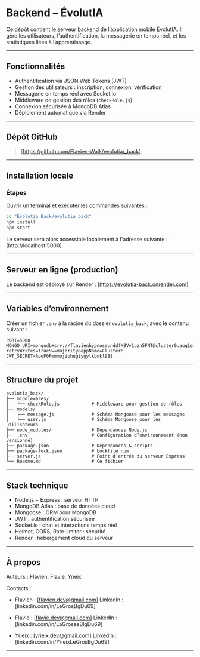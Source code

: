 # Backend – ÉvolutIA

Ce dépôt contient le serveur backend de l’application mobile ÉvolutIA. Il gère les utilisateurs, l’authentification, la messagerie en temps réel, et les statistiques liées à l’apprentissage.

---

## Fonctionnalités

* Authentification via JSON Web Tokens (JWT)
* Gestion des utilisateurs : inscription, connexion, vérification
* Messagerie en temps réel avec Socket.io
* Middleware de gestion des rôles (`checkRole.js`)
* Connexion sécurisée à MongoDB Atlas
* Déploiement automatique via Render

---

## Dépôt GitHub

> [https://github.com/Flavien-Walk/evolutia\_back]

---

## Installation locale

### Étapes

Ouvrir un terminal et exécuter les commandes suivantes :

```bash
cd "Evolutia Back/evolutia_back"
npm install
npm start
```

Le serveur sera alors accessible localement à l'adresse suivante :
[http://localhost:5000]

---

## Serveur en ligne (production)

Le backend est déployé sur Render :
[https://evolutia-back.onrender.com]

---

## Variables d’environnement

Créer un fichier `.env` à la racine du dossier `evolutia_back`, avec le contenu suivant :

```
PORT=5000
MONGO_URI=mongodb+srv://flavienhypnose:nddfXBVv1uzn5FNT@cluster0.aug1e.mongodb.net/?retryWrites=true&w=majority&appName=Cluster0
JWT_SECRET=AooP0Pmmmojiohugiygylkbnkl988
```

---

## Structure du projet

```
evolutia_back/
├── middlewares/
│   └── checkRole.js            # Middleware pour gestion de rôles
├── models/
│   ├── message.js              # Schéma Mongoose pour les messages
│   └── user.js                 # Schéma Mongoose pour les utilisateurs
├── node_modules/               # Dépendances Node.js
├── .env                        # Configuration d’environnement (non versionné)
├── package.json                # Dépendances & scripts
├── package-lock.json           # Lockfile npm
├── server.js                   # Point d’entrée du serveur Express
└── Readme.md                   # Ce fichier
```

---

## Stack technique

* Node.js + Express : serveur HTTP
* MongoDB Atlas : base de données cloud
* Mongoose : ORM pour MongoDB
* JWT : authentification sécurisée
* Socket.io : chat et interactions temps réel
* Helmet, CORS, Rate-limiter : sécurité
* Render : hébergement cloud du serveur

---

## À propos

Auteurs : Flavien, Flavie, Yrieix

Contacts :

* Flavien : [flavien.dev@gmail.com]
  LinkedIn : [linkedin.com/in/LeGrosBgDu69]

* Flavie : [flavie.dev@gmail.com]
  LinkedIn : [linkedin.com/in/LaGrosseBlgDu69]

* Yrieix : [yrieix.dev@gmail.com]
  LinkedIn : [linkedin.com/in/YrieixLeGrosBgDu69]

---

